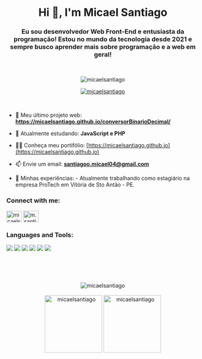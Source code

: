 <h1 align="center">Hi 👋, I'm Micael Santiago</h1>
<h3 align="center">Eu sou desenvolvedor Web Front-End e entusiasta da programação! Estou no mundo da tecnologia desde 2021 e sempre busco aprender mais sobre programação e a web em geral!</h3>

<br>

<p align="center"> <img src="https://komarev.com/ghpvc/?username=micaelsantiago&label=Profile%20views&color=0e75b6&style=flat" alt="micaelsantiago" /> </p>

<p align="center"> <a href="https://github.com/ryo-ma/github-profile-trophy"><img src="https://github-profile-trophy.vercel.app/?username=micaelsantiago" alt="micaelsantiago" /></a> </p>

<br>

- 🔭 Meu último projeto web: **https://micaelsantiago.github.io/conversorBinarioDecimal/**

- 🌱 Atualmente estudando: **JavaScript e PHP**

- 👨‍💻 Conheça meu portifólio: [https://micaelsantiago.github.io](https://micaelsantiago.github.io)

- 📫 Envie um email: **santiagoo.micael04@gmail.com**

- 📄 Minhas experiências: - Atualmente trabalhando como estagiário na empresa ProTech em Vitória de Sto Antão - PE.

<h3 align="left">Connect with me:</h3>
<p align="left">
<a href="https://linkedin.com/in/micaelsantiago" target="blank"><img align="center" src="https://raw.githubusercontent.com/rahuldkjain/github-profile-readme-generator/master/src/images/icons/Social/linked-in-alt.svg" alt="micaelsantiago" height="30" width="40" /></a>
<a href="https://instagram.com/m.santiago._" target="blank"><img align="center" src="https://raw.githubusercontent.com/rahuldkjain/github-profile-readme-generator/master/src/images/icons/Social/instagram.svg" alt="m.santiago._" height="30" width="40" /></a>
</p>

<h3 align="left">Languages and Tools:</h3>
<div>
  <span><img src="https://img.shields.io/badge/-HTML5-E34F26?style=for-the-badge&logo=html5&logoColor=white"></span>
  <span><img src="https://img.shields.io/badge/-CSS3-1572B6?style=for-the-badge&logo=css3&logoColor=white"></span>
  <span><img src="https://img.shields.io/badge/-JavaScript-black?style=for-the-badge&logo=javascript&logoColor=eed718"></span>
  <span><img src="https://img.shields.io/badge/-PHP-777BB4?style=for-the-badge&logo=php&logoColor=white"></span>
  <span><img src="https://img.shields.io/badge/-Git-F05032?style=for-the-badge&logo=git&logoColor=white"></span>
  <span><img src="https://img.shields.io/badge/-GitHub-181717?style=for-the-badge&logo=github&logoColor=white"></span>
</div>

<br> <br> <br>

<div align="center">
  <img src="https://github-readme-streak-stats.herokuapp.com/?user=micaelsantiago&" alt="micaelsantiago" />
</div>

<br>

<div align="center">
  <img height="150px" src="https://github-readme-stats.vercel.app/api?username=micaelsantiago&show_icons=true&locale=" alt="micaelsantiago" />
  <img height="150px" src="https://github-readme-stats.vercel.app/api/top-langs?username=micaelsantiago&show_icons=true&locale=en&layout=compact" alt="micaelsantiago" />
</div>
